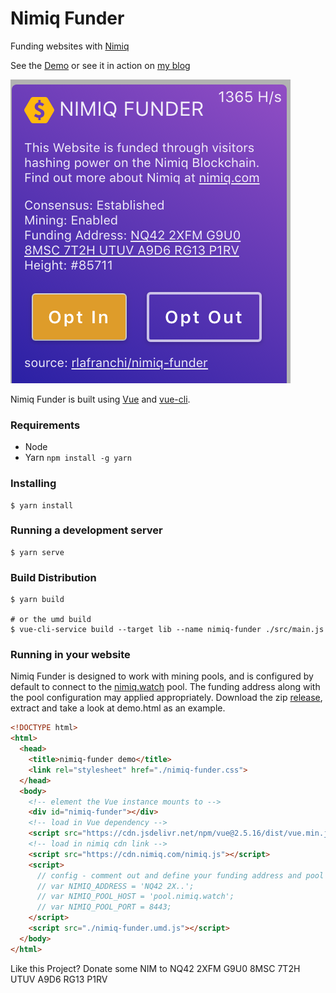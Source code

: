 # Nimiq Funder
Funding websites with [Nimiq](https://nimiq.com)

See the [Demo](https://rlafranchi.github.io/nimiq-funder) or see it in action on [my blog](https://rlafranchi.github.io)

![screenshot](/screenshot.png)

Nimiq Funder is built using [Vue](https://vuejs.org) and [vue-cli](https://github.com/vuejs/vue-cli).

### Requirements

* Node
* Yarn `npm install -g yarn`

### Installing
```
$ yarn install
```

### Running a development server
```
$ yarn serve
```

### Build Distribution
```
$ yarn build

# or the umd build
$ vue-cli-service build --target lib --name nimiq-funder ./src/main.js
```

### Running in your website
Nimiq Funder is designed to work with mining pools, and is configured by default to connect to the [nimiq.watch](https://nimiq.watch) pool.  The funding address along with the pool configuration may applied appropriately.  Download the zip [release](https://github.com/rlafranchi/nimiq-funder/releases/), extract and take a look at demo.html as an example.

```html
<!DOCTYPE html>
<html>
  <head>
    <title>nimiq-funder demo</title>
    <link rel="stylesheet" href="./nimiq-funder.css">
  </head>
  <body>
    <!-- element the Vue instance mounts to -->
    <div id="nimiq-funder"></div>
    <!-- load in Vue dependency -->
    <script src="https://cdn.jsdelivr.net/npm/vue@2.5.16/dist/vue.min.js"></script>
    <!-- load in nimiq cdn link -->
    <script src="https://cdn.nimiq.com/nimiq.js"></script>
    <script>
      // config - comment out and define your funding address and pool configuration if desired
      // var NIMIQ_ADDRESS = 'NQ42 2X..';
      // var NIMIQ_POOL_HOST = 'pool.nimiq.watch';
      // var NIMIQ_POOL_PORT = 8443;
    </script>
    <script src="./nimiq-funder.umd.js"></script>
  </body>
</html>
```

Like this Project? Donate some NIM to NQ42 2XFM G9U0 8MSC 7T2H UTUV A9D6 RG13 P1RV
